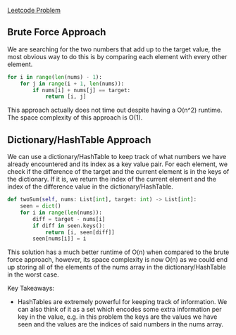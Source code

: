 [Leetcode Problem](https://leetcode.com/problems/two-sum/description/)
## Brute Force Approach
We are searching for the two numbers that add up to the target value, the most obvious way to do this is by comparing each element with every other element.
``` Python
for i in range(len(nums) - 1):
	for j in range(i + 1, len(nums)):
		if nums[i] + nums[j] == target:
			return [i, j]
```
This approach actually does not time out despite having a O(n^2) runtime. The space complexity of this approach is O(1).
## Dictionary/HashTable Approach
We can use a dictionary/HashTable to keep track of what numbers we have already encountered and its index as a key value pair. For each element, we check if the difference of the target and the current element is in the keys of the dictionary. If it is, we return the index of the current element and the index of the difference value in the dictionary/HashTable.
``` Python
def twoSum(self, nums: List[int], target: int) -> List[int]:
	seen = dict()
	for i in range(len(nums)):
		diff = target - nums[i]
		if diff in seen.keys():
			return [i, seen[diff]]
		seen[nums[i]] = i
```
This solution has a much better runtime of O(n) when compared to the brute force approach, however, its space complexity is now O(n) as we could end up storing all of the elements of the nums array in the dictionary/HashTable in the worst case.

Key Takeaways:
- HashTables are extremely powerful for keeping track of information. We can also think of it as a set which encodes some extra information per key in the value, e.g. in this problem the keys are the values we have seen and the values are the indices of said numbers in the nums array.